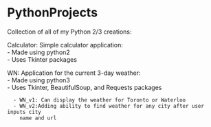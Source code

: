 # PythonProjects

Collection of all of my Python 2/3 creations:

Calculator: Simple calculator application:  
      - Made using python2  
      - Uses Tkinter packages

WN: Application for the current 3-day weather:  
      - Made using python3  
      - Uses Tkinter, BeautifulSoup, and Requests packages
        
      - WN_v1: Can display the weather for Toronto or Waterloo  
      - WN_v2:Adding ability to find weather for any city after user inputs city
        name and url   
